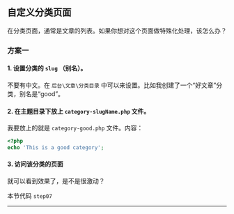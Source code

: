 ## 自定义分类页面

在分类页面，通常是文章的列表。如果你想对这个页面做特殊化处理，该怎么办？

### 方案一

#### 1. 设置分类的 `slug` （别名）。

不要有中文。在 `后台\文章\分类目录` 中可以来设置。比如我创建了一个“好文章”分类，别名是“good”。

#### 2. 在主题目录下放上 `category-slugName.php` 文件。

我要放上的就是 `category-good.php` 文件。内容：
```php
<?php
echo 'This is a good category';
```

#### 3. 访问该分类的页面

就可以看到效果了，是不是很激动？

本节代码 `step07`

---
